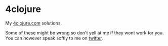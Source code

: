 4clojure
========

My [4clojure.com](4clojure.com) solutions.

Some of these might be wrong so don't yell at me if they wont work for you.
You can however speak softly to me on [twitter](http://twitter.com/koddsson).
